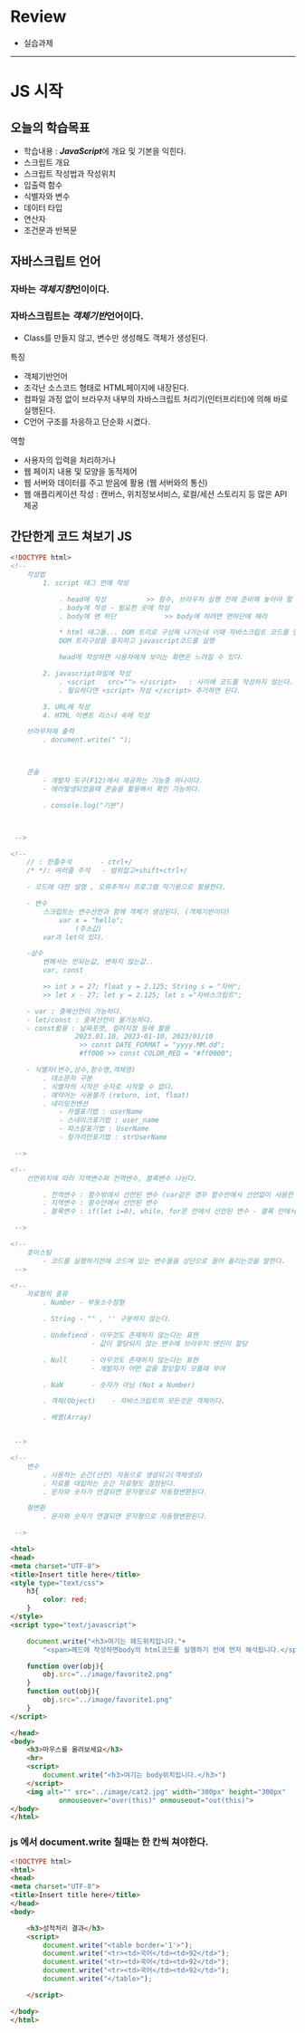 # Review
- 실습과제


-----------------------------------------------------------------------------------------------

# JS 시작

## 오늘의 학습목표
- 학습내용 :
***JavaScript***에 개요 및 기본을 익힌다.
- 스크립트 개요
- 스크립트 작성법과 작성위치
- 입출력 함수
- 식별자와 변수
- 데이터 타입
- 연산자
- 조건문과 반복문


## 자바스크립트 언어

### 자바는 ***객체지향***언이이다.


### 자바스크립트는 ***객체기반***언어이다.
- Class를 만들지 않고, 변수만 생성해도 객체가 생성된다.

특징
- 객체기반언어
- 조각난 소스코드 형태로 HTML페이지에 내장된다.
- 컴파일 과정 없이 브라우저 내부의 자바스크립트 처리기(인터프리터)에 의해 바로 실행된다.
- C언어 구조를 차응하고 단순화 시켰다.

역할
- 사용자의 입력을 처리하거나
- 웹 페이지 내용 및 모양을 동적제어
- 웹 서버와 데이터를 주고 받음에 활용 (웹 서버와의 통신)
- 웹 애플리케이션 작성 : 캔버스, 위치정보서비스, 로컬/세션 스토리지 등 많은 API 제공


## 간단한게 코드 쳐보기 JS
```html
<!DOCTYPE html>
<!-- 
	작성법
		1. script 태그 안에 작성

			. head에 작성			>> 함수, 브라우저 실행 전에 준비해 놓아야 할 코드
			. body에 작성 - 필요한 곳에 작성
			. body에 맨 하단			>> body에 하려면 맨하단에 해라

			* html 태그들... DOM 트리로 구성해 나가는데 이때 자바스크립트 코드를 만나면
			DOM 트리구성을 중지하고 javascript코드를 실행

			head에 작성하면 사용자에게 보이는 화면은 느려질 수 있다.

		2. javascript파일에 작성
			. <script	src=""> </script>	: 사이에 코드를 작성하지 않는다.
			. 필요하다면 <script> 작성 </script> 추가하면 된다.

		3. URL에 작성
		4. HTML 이벤트 리스너 속에 작성

	브라우저에 출력
		. document.write(" ");



	콘솔 
		- 개발자 도구(F12)에서 제공하는 기능중 하나이다.
		- 에러발생되었을때 콘솔을 활용해서 확인 가능하다.

		. console.log("기본")



 -->

<!-- 
	// : 한줄주석		- ctrl+/
	/* */: 여러줄 주석	- 범위잡고+shift+ctrl+/

	- 코드에 대한 설명 , 오류추적시 프로그램 막기용으로 활용한다.

	- 변수
		스크립트는 변수선언과 함께 객체가 생성된다. (객체기반이다)
			var x = "hello";
				(주소값)
		var과 let이 있다.

	-상수
		변해서는 안되는값, 변하지 않는값..
		var, const

		>> int x = 27; float y = 2.125; String s = "자바";
		>> let x - 27; let y = 2.125; let s ="자바스크립트";

	- var : 중복선언이 가능하다.
	- let/const : 중복선언이 불가능하다.
	- const활용 : 날짜포맷, 컬러지정 등에 활용
				2023.01.10, 2023-01-10, 2023/01/10
				 >> const DATE_FORMAT = "yyyy.MM.dd";
				 #ff000 >> const COLOR_RED = "#ff0000";

	- 식별자(변수,상수,함수명,객체명)
		. 대소문자 구분
		. 식별자의 시작은 숫자로 시작할 수 없다.
		. 예약어는 사용불가 (return, int, float)
		. 네이밍컨벤션
			- 카멜표기법 : userName
			- 스네이크표기법 : user_name
			- 파스칼표기법 : UserName
			- 헝가리안표기법 : strUserName

 -->

<!-- 
	선언위치에 따라 지역변수와 전역변수, 블록변수 나뉜다.

		. 전역변수 : 함수밖에서 선언된 변수 (var같은 경우 함수안에서 선언없이 사용한 변수도 포함)
		. 지역변수 : 함수안에서 선언된 변수
		. 블록변수 : if(let i=0), while, for문 안에서 선언된 변수 - 블록 안에서만 사용

 -->

<!-- 
	호이스팅
		- 코드를 실행하기전에 코드에 있는 변수들을 상단으로 끌어 올리는것을 말한다.
 -->

<!-- 
	자료형의 종류
		. Number - 부동소수점형

		. String - "" , '' 구분하지 않는다.

		. Undefiend - 아무것도 존재하지 않는다는 표현
					- 값이 할당되지 않는 변수에 브라우저 엔진이 할당

		. Null		- 아무것도 존재하지 않는다는 표현
					- 개발자가 어떤 값을 할당할지 모를때 부여

		. NaN		- 숫자가 아님 (Not a Number)

		. 객체(Object)	- 자바스크립트의 모든것은 객체이다.

		. 배열(Array)


 -->

<!--
	변수 
		. 사용하는 순간(선언) 자동으로 생성되고(객체생성)
		. 자료를 대입하는 순간 자료형도 결정된다.
		. 문자와 숫자가 연결되면 문자형으로 자동형변환된다.

	형변환
		. 문자와 숫자가 연결되면 문자형으로 자동형변환된다.

 -->

<html>
<head>
<meta charset="UTF-8">
<title>Insert title here</title>
<style type="text/css">
	h3{
		color: red;
	}
</style>
<script type="text/javascript">

	document.write("<h3>여기는 헤드위치입니다."+
		"<span>헤드에 작성하면body의 html코드를 실행하기 전에 먼저 해석됩니다.</span></h3>");

	function over(obj){
		obj.src="../image/favorite2.png"
	}
	function out(obj){
		obj.src="../image/favorite1.png"
	}
</script>

</head>
<body>
	<h3>마우스를 올려보세요</h3>
	<hr>
	<script>
		document.write("<h3>여기는 body위치입니다.</h3>")
	</script>
	<img alt="" src="../image/cat2.jpg" width="300px" height="300px"
			onmouseover="over(this)" onmouseout="out(this)">
</body>
</html>

```

### js 에서 document.write 칠때는 한 칸씩 쳐야한다.
```html
<!DOCTYPE html>
<html>
<head>
<meta charset="UTF-8">
<title>Insert title here</title>
</head>
<body>

	<h3>성적처리 결과</h3>
	<script>
		document.write("<table border='1'>");
		document.write("<tr><td>국어</td><td>92</td>");
		document.write("<tr><td>국어</td><td>92</td>");
		document.write("<tr><td>국어</td><td>92</td>");
		document.write("</table>");

	</script>

</body>
</html>
```
